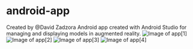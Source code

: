 # android-app
Created by @David Zadzora
Android app created with Android Studio for managing and displaying models in augmented reality.
![Image of app[1]](https://github.com/zadzora/android-app/blob/main/app/src/main/res/photos/android-app1.jpg?raw=true?width="350")
![Image of app[2]](https://github.com/zadzora/android-app/blob/main/app/src/main/res/photos/android-app2.jpg?raw=true?width="350")
![Image of app[3]](https://github.com/zadzora/android-app/blob/main/app/src/main/res/photos/android-app3.jpg?raw=true?width="350")
![Image of app[4]](https://github.com/zadzora/android-app/blob/main/app/src/main/res/photos/android-app4.jpg?raw=true?width="350")
